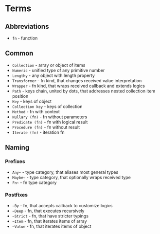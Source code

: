 # Terms

## Abbreviations
- `fn` - function

## Common
- `Collection` - array or object of items
- `Numeric` - unified type of any primitive number
- `Lengthy` - any object with length property
- `Transformer` - fn kind, that changes received value interpretation
- `Wrapper` - fn kind, that wraps received callback and extends logics
- `Path` - keys chain, united by dots, that addresses nested collection item position
- `Key` - keys of object
- `Collection key` - keys of collection
- `Method` - fn with context
- `Nullary (fn)` - fn without parameters
- `Predicate (fn)` - fn with logical result
- `Procedure (fn)` - fn without result
- `Iterate (fn)` - iteration fn
<!-- - `Brand` - asd -->

## Naming
### Prefixes
- `Any~` - type category, that aliases most general types
- `Maybe~` - type category, that optionally wraps received type
- `Fn~` - fn type category

### Postfixes
- `~By` - fn, that accepts callback to customize logics
- `~Deep` - fn, that executes recursively
- `~Strict` - fn, that have stricter typings
- `~Item` - fn, that iterates items of array
- `~Value` - fn, that iterates items of object
